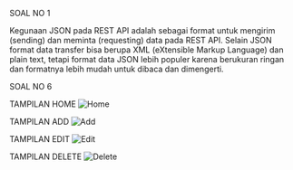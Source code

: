 SOAL NO 1

Kegunaan JSON pada REST API adalah sebagai format untuk mengirim (sending) dan meminta (requesting) data pada REST API. Selain JSON format data transfer bisa berupa XML (eXtensible Markup Language) dan plain text, tetapi format data JSON lebih populer karena berukuran ringan dan formatnya lebih mudah untuk dibaca dan dimengerti.

SOAL NO 6

TAMPILAN HOME
![Home](https://user-images.githubusercontent.com/60035785/72664326-147f9180-3a2f-11ea-9bb2-30f50469fc31.png)

TAMPILAN ADD
![Add](https://user-images.githubusercontent.com/60035785/72664359-60cad180-3a2f-11ea-81ae-fee945351c8b.png)

TAMPILAN EDIT
![Edit](https://user-images.githubusercontent.com/60035785/72664379-9ec7f580-3a2f-11ea-9301-f7148ad2369b.png)

TAMPILAN DELETE
![Delete](https://user-images.githubusercontent.com/60035785/72664384-b606e300-3a2f-11ea-8be1-a7bc33e60bae.png)

